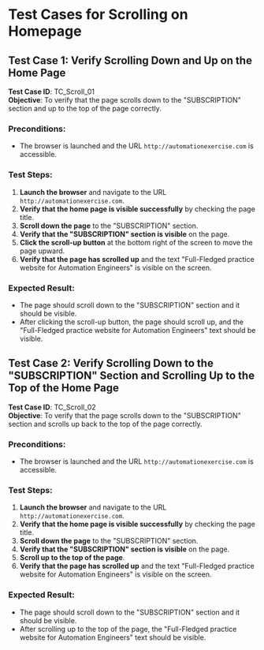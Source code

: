 # Test Cases for Scrolling on Homepage

## Test Case 1: Verify Scrolling Down and Up on the Home Page

**Test Case ID**: TC_Scroll_01  
**Objective**: To verify that the page scrolls down to the "SUBSCRIPTION" section and up to the top of the page correctly.

### Preconditions:
- The browser is launched and the URL `http://automationexercise.com` is accessible.

### Test Steps:
1. **Launch the browser** and navigate to the URL `http://automationexercise.com`.
2. **Verify that the home page is visible successfully** by checking the page title.
3. **Scroll down the page** to the "SUBSCRIPTION" section.
4. **Verify that the "SUBSCRIPTION" section is visible** on the page.
5. **Click the scroll-up button** at the bottom right of the screen to move the page upward.
6. **Verify that the page has scrolled up** and the text "Full-Fledged practice website for Automation Engineers" is visible on the screen.

### Expected Result:
- The page should scroll down to the "SUBSCRIPTION" section and it should be visible.
- After clicking the scroll-up button, the page should scroll up, and the "Full-Fledged practice website for Automation Engineers" text should be visible.

## Test Case 2: Verify Scrolling Down to the "SUBSCRIPTION" Section and Scrolling Up to the Top of the Home Page

**Test Case ID**: TC_Scroll_02  
**Objective**: To verify that the page scrolls down to the "SUBSCRIPTION" section and scrolls up back to the top of the page correctly.

### Preconditions:
- The browser is launched and the URL `http://automationexercise.com` is accessible.

### Test Steps:
1. **Launch the browser** and navigate to the URL `http://automationexercise.com`.
2. **Verify that the home page is visible successfully** by checking the page title.
3. **Scroll down the page** to the "SUBSCRIPTION" section.
4. **Verify that the "SUBSCRIPTION" section is visible** on the page.
5. **Scroll up to the top of the page**.
6. **Verify that the page has scrolled up** and the text "Full-Fledged practice website for Automation Engineers" is visible on the screen.

### Expected Result:
- The page should scroll down to the "SUBSCRIPTION" section and it should be visible.
- After scrolling up to the top of the page, the "Full-Fledged practice website for Automation Engineers" text should be visible.

